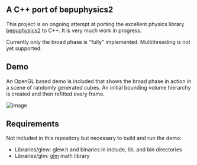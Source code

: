 ## A C++ port of bepuphysics2
This project is an ongoing attempt at porting the excellent physics library [bepuphysics2](https://github.com/bepu/bepuphysics2) to C++.
It is very much work in progress.

Currently only the broad phase is "fully" implemented. Multithreading is not yet supported.

## Demo
An OpenGL based demo is included that shows the broad phase in action in a scene of randomly generated cubes.
An initial bounding volume hierarchy is created and then refitted every frame.

![image](https://github.com/alektron/CepuPhysics/assets/9118389/fe1e2e80-eaad-47d6-bcce-54874249bf93)

## Requirements
Not included in this repository but necessary to build and run the demo:
- Libraries/glew: glew.h and binaries in include, lib, and bin directories
- Libraries/glm: [glm](https://github.com/icaven/glm) math library
